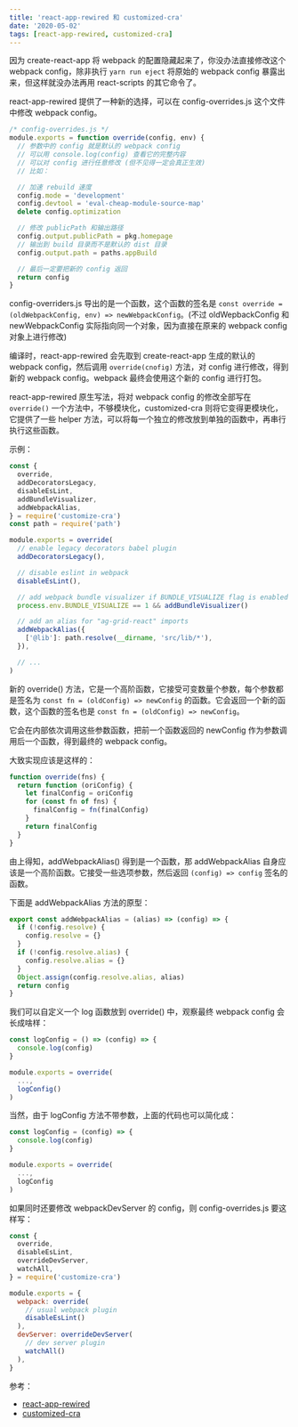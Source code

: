 ```yaml
---
title: 'react-app-rewired 和 customized-cra'
date: '2020-05-02'
tags: [react-app-rewired, customized-cra]
---
```


因为 create-react-app 将 webpack 的配置隐藏起来了，你没办法直接修改这个 webpack config，除非执行 `yarn run eject` 将原始的 webpack config 暴露出来，但这样就没办法再用 react-scripts 的其它命令了。

react-app-rewired 提供了一种新的选择，可以在 config-overrides.js 这个文件中修改 webpack config。

```js
/* config-overrides.js */
module.exports = function override(config, env) {
  // 参数中的 config 就是默认的 webpack config
  // 可以用 console.log(config) 查看它的完整内容
  // 可以对 config 进行任意修改 (但不见得一定会真正生效)
  // 比如：

  // 加速 rebuild 速度
  config.mode = 'development'
  config.devtool = 'eval-cheap-module-source-map'
  delete config.optimization

  // 修改 publicPath 和输出路径
  config.output.publicPath = pkg.homepage
  // 输出到 build 目录而不是默认的 dist 目录
  config.output.path = paths.appBuild

  // 最后一定要把新的 config 返回
  return config
}
```

config-overriders.js 导出的是一个函数，这个函数的签名是 `const override = (oldWebpackConfig, env) => newWebpackConfig`。(不过 oldWepbackConfig 和 newWebpackConfig 实际指向同一个对象，因为直接在原来的 webpack config 对象上进行修改)

编译时，react-app-rewired 会先取到 create-react-app 生成的默认的 webpack config，然后调用 `override(cnofig)` 方法，对 config 进行修改，得到新的 webpack config。webpack 最终会使用这个新的 config 进行打包。

react-app-rewired 原生写法，将对 webpack config 的修改全部写在 `override()` 一个方法中，不够模块化，customized-cra 则将它变得更模块化，它提供了一些 helper 方法，可以将每一个独立的修改放到单独的函数中，再串行执行这些函数。

示例：

```js
const {
  override,
  addDecoratorsLegacy,
  disableEsLint,
  addBundleVisualizer,
  addWebpackAlias,
} = require('customize-cra')
const path = require('path')

module.exports = override(
  // enable legacy decorators babel plugin
  addDecoratorsLegacy(),

  // disable eslint in webpack
  disableEsLint(),

  // add webpack bundle visualizer if BUNDLE_VISUALIZE flag is enabled
  process.env.BUNDLE_VISUALIZE == 1 && addBundleVisualizer()

  // add an alias for "ag-grid-react" imports
  addWebpackAlias({
    ['@lib']: path.resolve(__dirname, 'src/lib/*'),
  }),

  // ...
)
```

新的 override() 方法，它是一个高阶函数，它接受可变数量个参数，每个参数都是签名为 `const fn = (oldConfig) => newConfig` 的函数。它会返回一个新的函数，这个函数的签名也是 `const fn = (oldConfig) => newConfig`。

它会在内部依次调用这些参数函数，把前一个函数返回的 newConfig 作为参数调用后一个函数，得到最终的 webpack config。

大致实现应该是这样的：

```js
function override(fns) {
  return function (oriConfig) {
    let finalConfig = oriConfig
    for (const fn of fns) {
      finalConfig = fn(finalConfig)
    }
    return finalConfig
  }
}
```

由上得知，addWebpackAlias() 得到是一个函数，那 addWebpackAlias 自身应该是一个高阶函数。它接受一些选项参数，然后返回 `(config) => config` 签名的函数。

下面是 addWebpackAlias 方法的原型：

```js
export const addWebpackAlias = (alias) => (config) => {
  if (!config.resolve) {
    config.resolve = {}
  }
  if (!config.resolve.alias) {
    config.resolve.alias = {}
  }
  Object.assign(config.resolve.alias, alias)
  return config
}
```

我们可以自定义一个 log 函数放到 override() 中，观察最终 webpack config 会长成啥样：

```js
const logConfig = () => (config) => {
  console.log(config)
}

module.exports = override(
  ...,
  logConfig()
)
```

当然，由于 logConfig 方法不带参数，上面的代码也可以简化成：

```js
const logConfig = (config) => {
  console.log(config)
}

module.exports = override(
  ...,
  logConfig
)
```

如果同时还要修改 webpackDevServer 的 config，则 config-overrides.js 要这样写：

```js
const {
  override,
  disableEsLint,
  overrideDevServer,
  watchAll,
} = require('customize-cra')

module.exports = {
  webpack: override(
    // usual webpack plugin
    disableEsLint()
  ),
  devServer: overrideDevServer(
    // dev server plugin
    watchAll()
  ),
}
```

参考：

- [react-app-rewired](https://github.com/timarney/react-app-rewired)
- [customized-cra](https://github.com/arackaf/customize-cra)

